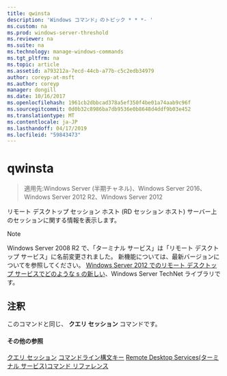 ```yaml
---
title: qwinsta
description: 'Windows コマンド」のトピック * * *- '
ms.custom: na
ms.prod: windows-server-threshold
ms.reviewer: na
ms.suite: na
ms.technology: manage-windows-commands
ms.tgt_pltfrm: na
ms.topic: article
ms.assetid: a793212a-7ecd-44cb-a77b-c5c2edb34979
author: coreyp-at-msft
ms.author: coreyp
manager: dongill
ms.date: 10/16/2017
ms.openlocfilehash: 1961cb2dbbcad378a5ef350f4be01a74aab9c96f
ms.sourcegitcommit: 0d0b32c8986ba7db9536e0b8648d4ddf9b03e452
ms.translationtype: MT
ms.contentlocale: ja-JP
ms.lasthandoff: 04/17/2019
ms.locfileid: "59843473"
---
```

# <a name="qwinsta"></a>qwinsta

>適用先:Windows Server (半期チャネル)、Windows Server 2016、Windows Server 2012 R2、Windows Server 2012

リモート デスクトップ セッション ホスト (RD セッション ホスト) サーバー上のセッションに関する情報を表示します。

> [!NOTE]
> Windows Server 2008 R2 で、「ターミナル サービス」は「リモート デスクトップ サービス」に名前変更されました。 新機能については、最新バージョンについてを参照してください。 [Windows Server 2012 でのリモート デスクトップ サービスでどのような s の新しい](https://technet.microsoft.com/library/hh831527)、Windows Server TechNet ライブラリです。

## <a name="remarks"></a>注釈
このコマンドと同じ、 **クエリ セッション** コマンドです。

#### <a name="additional-references"></a>その他の参照
[クエリ セッション](query-session.md)
[コマンドライン構文キー](command-line-syntax-key.md)
[Remote Desktop Services&#40;ターミナル サービス&#41;コマンド リファレンス](remote-desktop-services-terminal-services-command-reference.md)
